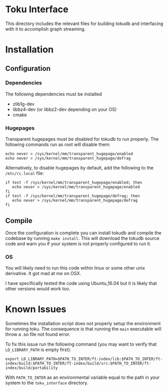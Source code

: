 # Toku Interface
This directory includes the relevant files for building tokudb and interfacing with it to accomplish graph streaming.

# Installation

## Configuration
### Dependencies
The following dependencies must be installed
- zlib1g-dev 
- libbz4-dev (or libbz2-dev depending on your OS)
- cmake

### Hugepages
Transparent hugepages must be disabled for tokudb to run properly. The following commands run as root will disable them:
```
echo never > /sys/kernel/mm/transparent_hugepage/enabled
echo never > /sys/kernel/mm/transparent_hugepage/defrag
```

Alternatively, to disable hugepages by default, add the following to the `/etc/rc.local` file:
```
if test -f /sys/kernel/mm/transparent_hugepage/enabled; then
   echo never > /sys/kernel/mm/transparent_hugepage/enabled
fi
if test -f /sys/kernel/mm/transparent_hugepage/defrag; then
   echo never > /sys/kernel/mm/transparent_hugepage/defrag
fi
```

## Compile
Once the configuration is complete you can install tokudb and compile the codebase by running `make install`. This will download the tokudb source code and warn you if your system is not properly configured to run it.

### OS
You will likely need to run this code within linux or some other unix derivative. It got mad at me on OSX.

I have specifically tested the code using Ubuntu_16.04 but it is likely that other versions would work too.

# Known Issues
Sometimes the installation script does not properly setup the environment for running toku. The consequence is that running the `main` executable will throw a .so file not found error.

To fix this issue run the following command (you may want to verify that `LD_LIBRARY_PATH` is empty first):
```
export LD_LIBRARY_PATH=$PATH_TO_INTER/ft-index/lib:$PATH_TO_INTER/ft-index/build:$PATH_TO_INTER/ft-index/build/src:$PATH_TO_INTER/ft-index/build/portability
```
With `PATH_TO_INTER` as an environmental variable equal to the path in your system to the `toku_interface` directory.
